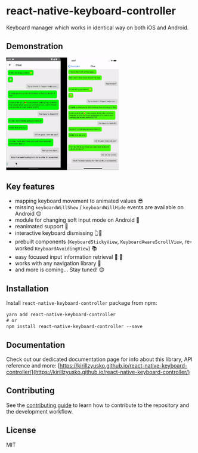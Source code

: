 # react-native-keyboard-controller

Keyboard manager which works in identical way on both iOS and Android.

## Demonstration

<img src="./gifs/demo.gif?raw=true" width="60%">

## Key features

- mapping keyboard movement to animated values 😎
- missing `keyboardWillShow` / `keyboardWillHide` events are available on Android 😍
- module for changing soft input mode on Android 🤔
- reanimated support 🚀
- interactive keyboard dismissing 👆📱
- prebuilt components (`KeyboardStickyView`, `KeyboardAwareScrollView`, re-worked `KeyboardAvoidingView`) 📚
- easy focused input information retrieval 📝 🔮
- works with any navigation library 🧭
- and more is coming... Stay tuned! 😊

## Installation

Install `react-native-keyboard-controller` package from npm:

```shell
yarn add react-native-keyboard-controller
# or
npm install react-native-keyboard-controller --save
```

## Documentation

Check out our dedicated documentation page for info about this library, API reference and more: [https://kirillzyusko.github.io/react-native-keyboard-controller/](https://kirillzyusko.github.io/react-native-keyboard-controller/)

## Contributing

See the [contributing guide](CONTRIBUTING.md) to learn how to contribute to the repository and the development workflow.

## License

MIT
